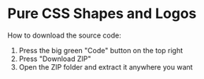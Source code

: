 # Pure CSS Shapes and Logos
How to download the source code:
1. Press the big green "Code" button on the top right
2. Press "Download ZIP"
3. Open the ZIP folder and extract it anywhere you want
